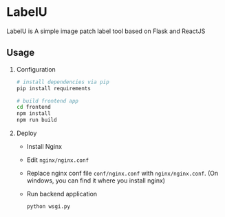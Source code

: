 # LabelU
LabelU is A simple image patch label tool based on Flask and ReactJS

## Usage
1. Configuration
   ```sh
   # install dependencies via pip
   pip install requirements
   
   # build frontend app
   cd frontend
   npm install
   npm run build
   ```

2. Deploy
   
   * Install Nginx
   * Edit `nginx/nginx.conf`
   * Replace nginx conf file `conf/nginx.conf` with `nginx/nginx.conf`. (On windows, you can find it where you install nginx)
   * Run backend application

     ```sh
     python wsgi.py
     ```

